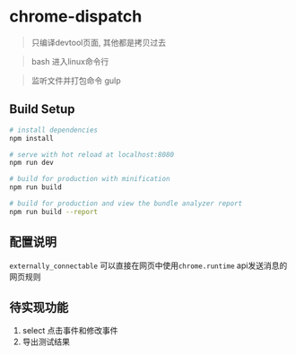 # chrome-dispatch

> 只编译devtool页面, 其他都是拷贝过去

> bash 进入linux命令行

> 监听文件并打包命令 gulp

## Build Setup

``` bash
# install dependencies
npm install

# serve with hot reload at localhost:8080
npm run dev

# build for production with minification
npm run build

# build for production and view the bundle analyzer report
npm run build --report
```
## 配置说明
`externally_connectable` 可以直接在网页中使用`chrome.runtime` api发送消息的网页规则


## 待实现功能
1. select 点击事件和修改事件
3. 导出测试结果

